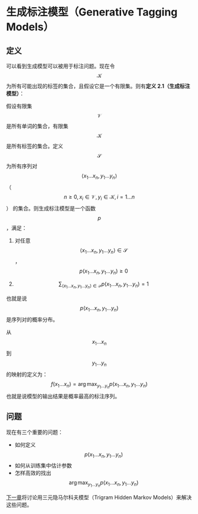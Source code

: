 # 生成标注模型（Generative Tagging Models）



## 定义

可以看到生成模型可以被用于标注问题。现在令 $$\mathcal{K}$$ 为所有可能出现的标签的集合，且假设它是一个有限集。则有**定义 2.1（生成标注模型）**：

假设有限集 $$\mathcal{V}$$ 是所有单词的集合，有限集 $$\mathcal{K}$$ 是所有标签的集合。定义 $$\mathcal{S}$$ 为所有序列对 $$\langle x_1 ... x_n, y_1 ... y_n \rangle$$（$$n \geq 0, x_i \in \mathcal{V}, y_i \in \mathcal{K}, i = 1...n$$） 的集合。则生成标注模型是一个函数 $$p$$，满足：

1. 对任意 $$\langle x_1 ... x_n, y_1 ... y_n \rangle \in \mathcal{S}$$，$$p(x_1 ... x_n, y_1 ... y_n) \geq 0$$

2.  $$\sum_{\langle x_1 ... x_n, y_1 ... y_n \rangle \in \mathcal{S}} p(x_1 ... x_n, y_1 ... y_n) = 1$$

也就是说 $$p(x_1 ... x_n, y_1 ... y_n)$$ 是序列对的概率分布。

从 $$x_1 ... x_n$$ 到 $$ y_1 ... y_n$$ 的映射的定义为：
$$
f(x_1...x_n) = \arg \max_{y_1...y_n} p(x_1...x_n, y_1...y_n)
$$
也就是说模型的输出结果是概率最高的标注序列。



## 问题

现在有三个重要的问题：

- 如何定义 $$p(x_1 ... x_n, y_1 ... y_n)$$
- 如何从训练集中估计参数
- 怎样高效的找出 $$\arg \max_{y_1...y_n} p(x_1...x_n, y_1...y_n)$$

[下一章](Trigram-HMMs.md)将讨论用三元隐马尔科夫模型（Trigram Hidden Markov Models）来解决这些问题。
